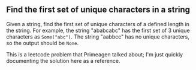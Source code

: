 ## Find the first set of unique characters in a string

Given a string, find the first set of unique characters of a defined length in
the string. For example, the string "ababcabc" has the first set of 3 unique
characters as `Some("abc")`. The string "aabbcc" has no unique characters, so the output
should be `None`.

This is a leetcode problem that Primeagen talked about; I'm just quickly documenting the
solution here as a reference.
